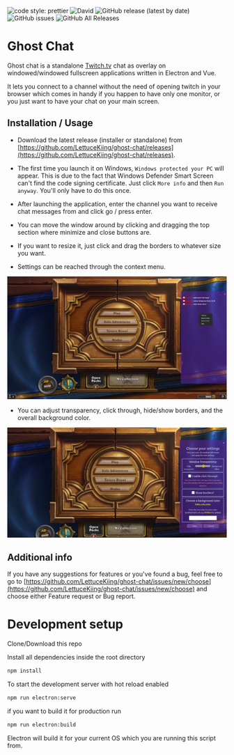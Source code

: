 ![code style: prettier](https://img.shields.io/badge/code_style-prettier-ff69b4.svg?style=flat-square)
![David](https://img.shields.io/david/lettucekiing/ghost-chat)
![GitHub release (latest by date)](https://img.shields.io/github/v/release/lettucekiing/ghost-chat)
![GitHub issues](https://img.shields.io/github/issues/lettucekiing/ghost-chat)
![GitHub All Releases](https://img.shields.io/github/downloads/lettucekiing/ghost-chat/total?color=brightgreen)
# Ghost Chat

Ghost chat is a standalone [Twitch.tv](https://www.twitch.tv) chat as overlay on windowed/windowed fullscreen applications written in Electron and Vue.

It lets you connect to a channel without the need of opening twitch in your browser which comes in handy if you happen to have only one monitor,
or you just want to have your chat on your main screen.

## Installation / Usage

- Download the latest release (installer or standalone) from [https://github.com/LettuceKiing/ghost-chat/releases](https://github.com/LettuceKiing/ghost-chat/releases).
- The first time you launch it on Windows, ```Windows protected your PC``` will appear. This is due to the fact that Windows Defender Smart Screen can't find the code signing certificate. Just click ```More info``` and then ```Run anyway```. You'll only have to do this once.
- After launching the application, enter the channel you want to receive chat messages from and click go / press enter.
- You can move the window around by clicking and dragging the top section where minimize and close buttons are.
- If you want to resize it, just click and drag the borders to whatever size you want.

- Settings can be reached through the context menu.

![png](markdown-stuff/contextmenu.png)

- You can adjust transparency, click through, hide/show borders, and the overall background color.

![png](markdown-stuff/settings.png)

## Additional info

If you have any suggestions for features or you've found a bug, feel free to go to [https://github.com/LettuceKiing/ghost-chat/issues/new/choose](https://github.com/LettuceKiing/ghost-chat/issues/new/choose) and choose either Feature request or Bug report.

# Development setup

Clone/Download this repo

Install all dependencies inside the root directory

```bash
npm install
```

To start the development server with hot reload enabled

```bash
npm run electron:serve
```

if you want to build it for production run

```bash
npm run electron:build
```

Electron will build it for your current OS which you are running this script from.
